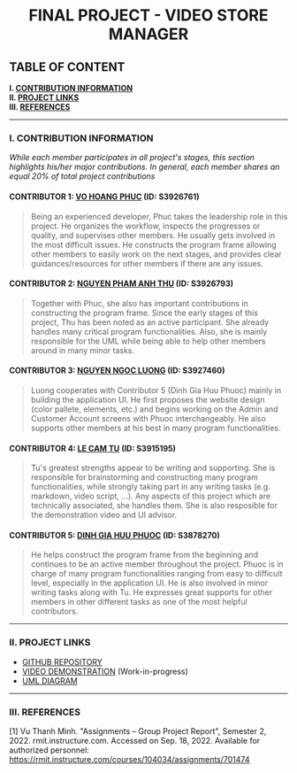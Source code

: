<h1 align="center">FINAL PROJECT - VIDEO STORE MANAGER</h1>

## TABLE OF CONTENT

**I. [CONTRIBUTION INFORMATION](#i-contribution-information)**\
**II. [PROJECT LINKS](#ii-project-links)**\
**III. [REFERENCES](#iii-references)**

___

### I. CONTRIBUTION INFORMATION

_While each member participates in all project's stages, this section highlights his/her major contributions. In general, each member shares an equal 20% of total project contributions_

#### CONTRIBUTOR 1: [VO HOANG PHUC](https://github.com/vhpx) (ID: S3926761)

> Being an experienced developer, Phuc takes the leadership role in this project. He organizes the workflow, inspects the progresses or quality, and supervises other members. He usually gets involved in the most difficult issues. He constructs the program frame allowing other members to easily work on the next stages, and provides clear guidances/resources for other members if there are any issues.

#### CONTRIBUTOR 2: [NGUYEN PHAM ANH THU](https://github.com/npat273) (ID: S3926793)

> Together with Phuc, she also has important contributions in constructing the program frame. Since the early stages of this project, Thu has been noted as an active participant. She already handles many critical program functionalities. Also, she is mainly responsible for the UML while being able to help other members around in many minor tasks.

#### CONTRIBUTOR 3: [NGUYEN NGOC LUONG](https://github.com/Railroad-Wrecker) (ID: S3927460)

> Luong cooperates with Contributor 5 (Dinh Gia Huu Phuoc) mainly in building the application UI. He first proposes the website design (color pallete, elements, etc.) and begins working on the Admin and Customer Account screens with Phuoc interchangeably. He also supports other members at his best in many program functionalities.

#### CONTRIBUTOR 4: [LE CAM TU](https://github.com/toulletou03) (ID: S3915195)

> Tu's greatest strengths appear to be writing and supporting. She is responsible for brainstorming and constructing many program functionalities, while strongly taking part in any writing tasks (e.g. markdown, video script, ...). Any aspects of this project which are technically associated, she handles them. She is also resposible for the demonstration video and UI advisor.

#### CONTRIBUTOR 5: [DINH GIA HUU PHUOC](https://github.com/HPOKSG) (ID: S3878270)

> He helps construct the program frame from the beginning and continues to be an active member throughout the project. Phuoc is in charge of many program functionalities ranging from easy to difficult level, especially in the application UI. He is also involved in minor writing tasks along with Tu. He expresses great supports for other members in other different tasks as one of the most helpful contributors.

___

### II. PROJECT LINKS

 - [GITHUB REPOSITORY](https://github.com/vhpx/video-store-manager)
 - [VIDEO DEMONSTRATION](https://github.com/vhpx/video-store-manager) (Work-in-progress)
 - [UML DIAGRAM](https://drive.google.com/file/d/1AKf6qyC_p8tz5zStkNBLcmO3s7_CshXv/view?usp=sharing)

___

### III. REFERENCES
[1] Vu Thanh Minh. "Assignments – Group Project Report", Semester 2, 2022. rmit.instructure.com. Accessed on Sep. 18, 2022.
Available for authorized personnel: https://rmit.instructure.com/courses/104034/assignments/701474
